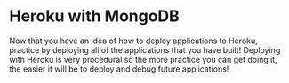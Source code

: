 # Heroku with MongoDB

Now that you have an idea of how to deploy applications to Heroku, practice by deploying all of the applications that you have built! Deploying with Heroku is very procedural so the more practice you can get doing it, the easier it will be to deploy and debug future applications!
